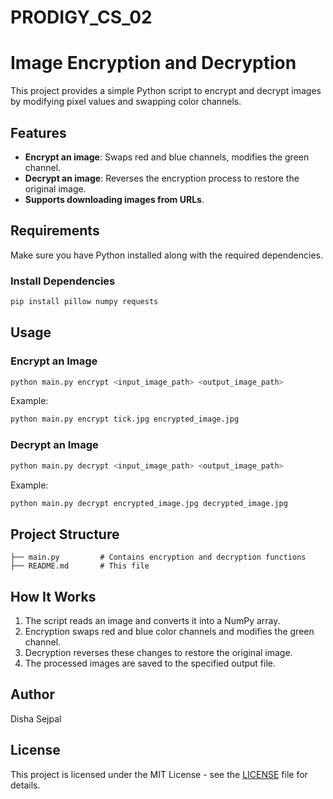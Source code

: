 # PRODIGY_CS_02

# Image Encryption and Decryption

This project provides a simple Python script to encrypt and decrypt images by modifying pixel values and swapping color channels.

## Features
- **Encrypt an image**: Swaps red and blue channels, modifies the green channel.
- **Decrypt an image**: Reverses the encryption process to restore the original image.
- **Supports downloading images from URLs**.

## Requirements
Make sure you have Python installed along with the required dependencies.

### Install Dependencies
```sh
pip install pillow numpy requests
```

## Usage

### Encrypt an Image
```python
python main.py encrypt <input_image_path> <output_image_path>
```
Example:
```python
python main.py encrypt tick.jpg encrypted_image.jpg
```

### Decrypt an Image
```python
python main.py decrypt <input_image_path> <output_image_path>
```
Example:
```python
python main.py decrypt encrypted_image.jpg decrypted_image.jpg
```

## Project Structure
```
├── main.py         # Contains encryption and decryption functions
├── README.md       # This file
```

## How It Works
1. The script reads an image and converts it into a NumPy array.
2. Encryption swaps red and blue color channels and modifies the green channel.
3. Decryption reverses these changes to restore the original image.
4. The processed images are saved to the specified output file.

## Author
Disha Sejpal

## License
This project is licensed under the MIT License - see the [LICENSE](LICENSE) file for details.

